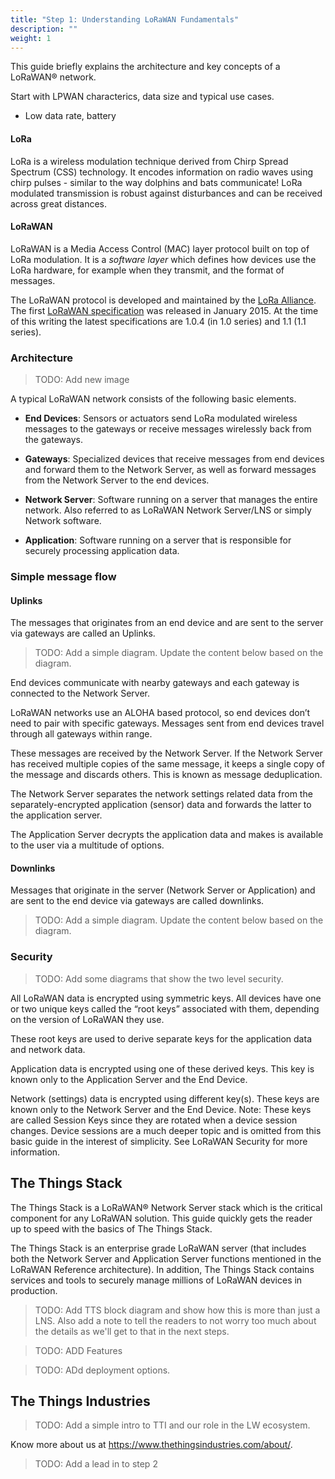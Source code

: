 ```yaml
---
title: "Step 1: Understanding LoRaWAN Fundamentals"
description: ""
weight: 1
---
```


This guide briefly explains the architecture and key concepts of a LoRaWAN® network.

Start with LPWAN characterics, data size and typical use cases.

- Low data rate, battery

#### LoRa

LoRa is a wireless modulation technique derived from Chirp Spread Spectrum (CSS) technology. It encodes information on radio waves using chirp pulses - similar to the way dolphins and bats communicate! LoRa modulated transmission is robust against disturbances and can be received across great distances.

#### LoRaWAN

LoRaWAN is a Media Access Control (MAC) layer protocol built on top of LoRa modulation. It is a _software layer_ which defines how devices use the LoRa hardware, for example when they transmit, and the format of messages.

The LoRaWAN protocol is developed and maintained by the [LoRa Alliance](https://lora-alliance.org/). The first [LoRaWAN specification](https://resources.lora-alliance.org/technical-specifications) was released in January 2015. At the time of this writing the latest specifications are 1.0.4 (in 1.0 series) and 1.1 (1.1 series).

### Architecture

> TODO: Add new image

A typical LoRaWAN network consists of the following basic elements.

- **End Devices**: Sensors or actuators send LoRa modulated wireless messages to the gateways or receive messages wirelessly back from the gateways.

- **Gateways**: Specialized devices that receive messages from end devices and forward them to the Network Server, as well as forward messages from the Network Server to the end devices.

- **Network Server**: Software running on a server that manages the entire network. Also referred to as LoRaWAN Network Server/LNS or simply Network software.

- **Application**: Software running on a server that is responsible for securely processing application data.

### Simple message flow

#### Uplinks

The messages that originates from an end device and are sent to the server via gateways are called an Uplinks.

> TODO: Add a simple diagram. Update the content below based on the diagram.

End devices communicate with nearby gateways and each gateway is connected to the Network Server.

LoRaWAN networks use an ALOHA based protocol, so end devices don’t need to pair with specific gateways. Messages sent from end devices travel through all gateways within range.

These messages are received by the Network Server. If the Network Server has received multiple copies of the same message, it keeps a single copy of the message and discards others. This is known as message deduplication.

The Network Server separates the network settings related data from the separately-encrypted application (sensor) data and forwards the latter to the application server.

The Application Server decrypts the application data and makes is available to the user via a multitude of options.

#### Downlinks

Messages that originate in the server (Network Server or Application) and are sent to the end device via gateways are called downlinks.

> TODO: Add a simple diagram. Update the content below based on the diagram.

### Security

> TODO: Add some diagrams that show the two level security.

All LoRaWAN data is encrypted using symmetric keys. All devices have one or two unique keys called the “root keys” associated with them, depending on the version of LoRaWAN they use.

These root keys are used to derive separate keys for the application data and network data.

Application data is encrypted using one of these derived keys. This key is known only to the Application Server and the End Device.

Network (settings) data is encrypted using different key(s). These keys are known only to the Network Server and the End Device.
Note:
These keys are called Session Keys since they are rotated when a device session changes. Device sessions are a much deeper topic and is omitted from this basic guide in the interest of simplicity. See LoRaWAN Security for more information.

## The Things Stack

The Things Stack is a LoRaWAN® Network Server stack which is the critical component for any LoRaWAN solution. This guide quickly gets the reader up to speed with the basics of The Things Stack.

The Things Stack is an enterprise grade LoRaWAN server (that includes both the Network Server and Application Server functions mentioned in the LoRaWAN Reference architecture). In addition, The Things Stack contains services and tools to securely manage millions of LoRaWAN devices in production.

> TODO: Add TTS block diagram and show how this is more than just a LNS. Also add a note to tell the readers to not worry too much about the details as we'll get to that in the next steps.

> TODO: ADD Features

> TODO: ADd deployment options.

## The Things Industries

> TODO: Add a simple intro to TTI and our role in the LW ecosystem.

Know more about us at https://www.thethingsindustries.com/about/.

> TODO: Add a lead in to step 2

